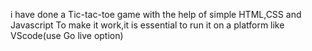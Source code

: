 i have done a Tic-tac-toe game with the help of simple HTML,CSS and Javascript 
To make it work,it is essential to run it on a platform like VScode(use Go live option)
